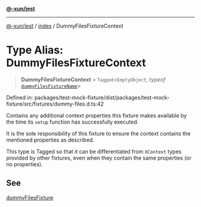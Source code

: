 [**@-xun/jest**](../../README.md)

***

[@-xun/jest](../../README.md) / [index](../README.md) / DummyFilesFixtureContext

# Type Alias: DummyFilesFixtureContext

> **DummyFilesFixtureContext** = `Tagged`\<`EmptyObject`, *typeof* [`dummyFilesFixtureName`](../variables/dummyFilesFixtureName.md)\>

Defined in: packages/test-mock-fixture/dist/packages/test-mock-fixture/src/fixtures/dummy-files.d.ts:42

Contains any additional context properties this fixture makes available by
the time its `setup` function has successfully executed.

It is the sole responsibility of this fixture to ensure the context contains
the mentioned properties as described.

This type is Tagged so that it can be differentiated from `XContext`
types provided by other fixtures, even when they contain the same properties
(or no properties).

## See

[dummyFilesFixture](../functions/dummyFilesFixture.md)
